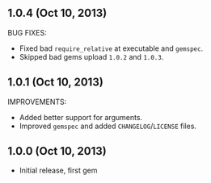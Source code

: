 <!-- My awesome changelog -->

## 1.0.4 (Oct 10, 2013)

BUG FIXES:

* Fixed bad `require_relative` at executable and `gemspec`.
* Skipped bad gems upload `1.0.2` and `1.0.3`.

## 1.0.1 (Oct 10, 2013)

IMPROVEMENTS:

* Added better support for arguments.
* Improved `gemspec` and added `CHANGELOG`/`LICENSE` files.

## 1.0.0 (Oct 10, 2013)

* Initial release, first gem

